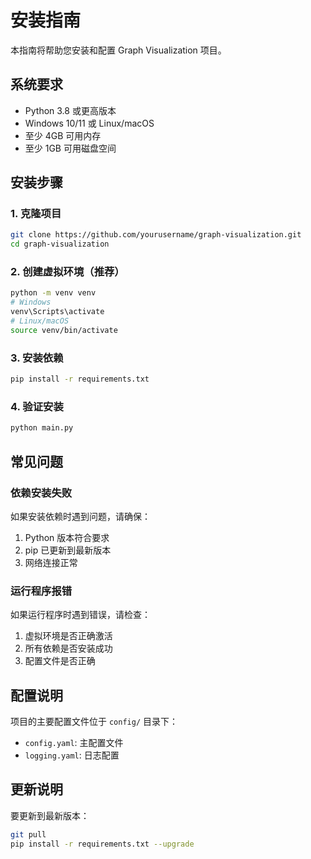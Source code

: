 # 安装指南

本指南将帮助您安装和配置 Graph Visualization 项目。

## 系统要求

- Python 3.8 或更高版本
- Windows 10/11 或 Linux/macOS
- 至少 4GB 可用内存
- 至少 1GB 可用磁盘空间

## 安装步骤

### 1. 克隆项目

```bash
git clone https://github.com/yourusername/graph-visualization.git
cd graph-visualization
```

### 2. 创建虚拟环境（推荐）

```bash
python -m venv venv
# Windows
venv\Scripts\activate
# Linux/macOS
source venv/bin/activate
```

### 3. 安装依赖

```bash
pip install -r requirements.txt
```

### 4. 验证安装

```bash
python main.py
```

## 常见问题

### 依赖安装失败

如果安装依赖时遇到问题，请确保：

1. Python 版本符合要求
2. pip 已更新到最新版本
3. 网络连接正常

### 运行程序报错

如果运行程序时遇到错误，请检查：

1. 虚拟环境是否正确激活
2. 所有依赖是否安装成功
3. 配置文件是否正确

## 配置说明

项目的主要配置文件位于 `config/` 目录下：

- `config.yaml`: 主配置文件
- `logging.yaml`: 日志配置

## 更新说明

要更新到最新版本：

```bash
git pull
pip install -r requirements.txt --upgrade
``` 